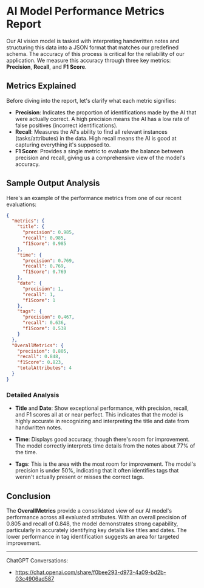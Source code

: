 # AI Model Performance Metrics Report

Our AI vision model is tasked with interpreting handwritten notes and structuring this data into a JSON format that matches our predefined schema. The accuracy of this process is critical for the reliability of our application. We measure this accuracy through three key metrics: **Precision**, **Recall**, and **F1 Score**.

## Metrics Explained

Before diving into the report, let's clarify what each metric signifies:

- **Precision**: Indicates the proportion of identifications made by the AI that were actually correct. A high precision means the AI has a low rate of false positives (incorrect identifications).
- **Recall**: Measures the AI's ability to find all relevant instances (tasks/attributes) in the data. High recall means the AI is good at capturing everything it's supposed to.
- **F1 Score**: Provides a single metric to evaluate the balance between precision and recall, giving us a comprehensive view of the model's accuracy.

## Sample Output Analysis

Here's an example of the performance metrics from one of our recent evaluations:

```json
{
  "metrics": {
    "title": {
      "precision": 0.985,
      "recall": 0.985,
      "f1Score": 0.985
    },
    "time": {
      "precision": 0.769,
      "recall": 0.769,
      "f1Score": 0.769
    },
    "date": {
      "precision": 1,
      "recall": 1,
      "f1Score": 1
    },
    "tags": {
      "precision": 0.467,
      "recall": 0.636,
      "f1Score": 0.538
    }
  },
  "OverallMetrics": {
    "precision": 0.805,
    "recall": 0.848,
    "f1Score": 0.823,
    "totalAttributes": 4
  }
}
```

### Detailed Analysis

- **Title** and **Date**: Show exceptional performance, with precision, recall, and F1 scores all at or near perfect. This indicates that the model is highly accurate in recognizing and interpreting the title and date from handwritten notes.

- **Time**: Displays good accuracy, though there's room for improvement. The model correctly interprets time details from the notes about 77% of the time.

- **Tags**: This is the area with the most room for improvement. The model's precision is under 50%, indicating that it often identifies tags that weren't actually present or misses the correct tags.

## Conclusion

The **OverallMetrics** provide a consolidated view of our AI model's performance across all evaluated attributes. With an overall precision of 0.805 and recall of 0.848, the model demonstrates strong capability, particularly in accurately identifying key details like titles and dates. The lower performance in tag identification suggests an area for targeted improvement.

---

ChatGPT Conversations:

- https://chat.openai.com/share/f0bee293-d973-4a09-bd2b-03c4906ad587
